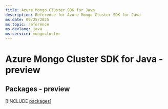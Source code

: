 ```yaml
---
title: Azure Mongo Cluster SDK for Java
description: Reference for Azure Mongo Cluster SDK for Java
ms.date: 09/25/2025
ms.topic: reference
ms.devlang: java
ms.service: mongocluster
---
```

# Azure Mongo Cluster SDK for Java - preview
## Packages - preview
[!INCLUDE [packages](mongo-cluster-index.md)]